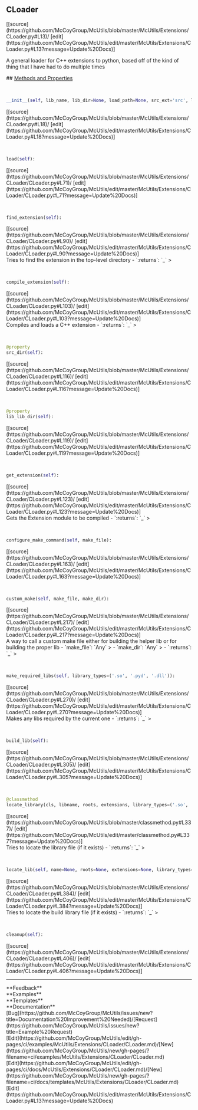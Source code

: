 ## <a id="McUtils.Extensions.CLoader.CLoader">CLoader</a> 

<div class="docs-source-link" markdown="1">
[[source](https://github.com/McCoyGroup/McUtils/blob/master/McUtils/Extensions/CLoader.py#L13)/
[edit](https://github.com/McCoyGroup/McUtils/edit/master/McUtils/Extensions/CLoader.py#L13?message=Update%20Docs)]
</div>

A general loader for C++ extensions to python, based off of the kind of thing that I have had to do multiple times







<div class="collapsible-section">
 <div class="collapsible-section collapsible-section-header" markdown="1">
## <a class="collapse-link" data-toggle="collapse" href="#methods" markdown="1"> Methods and Properties</a> <a class="float-right" data-toggle="collapse" href="#methods"><i class="fa fa-chevron-down"></i></a>
 </div>
 <div class="collapsible-section collapsible-section-body collapse show" id="methods" markdown="1">
 
<a id="McUtils.Extensions.CLoader.CLoader.__init__" class="docs-object-method">&nbsp;</a> 
```python
__init__(self, lib_name, lib_dir=None, load_path=None, src_ext='src', libs_ext='libs', description='An extension module', version='1.0.0', include_dirs=None, runtime_dirs=None, linked_libs=None, macros=None, extra_link_args=None, extra_compile_args=None, extra_objects=None, source_files=None, build_script=None, requires_make=True, out_dir=None, cleanup_build=True, recompile=False): 
```
<div class="docs-source-link" markdown="1">
[[source](https://github.com/McCoyGroup/McUtils/blob/master/McUtils/Extensions/CLoader.py#L18)/
[edit](https://github.com/McCoyGroup/McUtils/edit/master/McUtils/Extensions/CLoader.py#L18?message=Update%20Docs)]
</div>


<a id="McUtils.Extensions.CLoader.CLoader.load" class="docs-object-method">&nbsp;</a> 
```python
load(self): 
```
<div class="docs-source-link" markdown="1">
[[source](https://github.com/McCoyGroup/McUtils/blob/master/McUtils/Extensions/CLoader/CLoader.py#L71)/
[edit](https://github.com/McCoyGroup/McUtils/edit/master/McUtils/Extensions/CLoader/CLoader.py#L71?message=Update%20Docs)]
</div>


<a id="McUtils.Extensions.CLoader.CLoader.find_extension" class="docs-object-method">&nbsp;</a> 
```python
find_extension(self): 
```
<div class="docs-source-link" markdown="1">
[[source](https://github.com/McCoyGroup/McUtils/blob/master/McUtils/Extensions/CLoader/CLoader.py#L90)/
[edit](https://github.com/McCoyGroup/McUtils/edit/master/McUtils/Extensions/CLoader/CLoader.py#L90?message=Update%20Docs)]
</div>
Tries to find the extension in the top-level directory
  - `:returns`: `_`
    >


<a id="McUtils.Extensions.CLoader.CLoader.compile_extension" class="docs-object-method">&nbsp;</a> 
```python
compile_extension(self): 
```
<div class="docs-source-link" markdown="1">
[[source](https://github.com/McCoyGroup/McUtils/blob/master/McUtils/Extensions/CLoader/CLoader.py#L103)/
[edit](https://github.com/McCoyGroup/McUtils/edit/master/McUtils/Extensions/CLoader/CLoader.py#L103?message=Update%20Docs)]
</div>
Compiles and loads a C++ extension
  - `:returns`: `_`
    >


<a id="McUtils.Extensions.CLoader.CLoader.src_dir" class="docs-object-method">&nbsp;</a> 
```python
@property
src_dir(self): 
```
<div class="docs-source-link" markdown="1">
[[source](https://github.com/McCoyGroup/McUtils/blob/master/McUtils/Extensions/CLoader/CLoader.py#L116)/
[edit](https://github.com/McCoyGroup/McUtils/edit/master/McUtils/Extensions/CLoader/CLoader.py#L116?message=Update%20Docs)]
</div>


<a id="McUtils.Extensions.CLoader.CLoader.lib_lib_dir" class="docs-object-method">&nbsp;</a> 
```python
@property
lib_lib_dir(self): 
```
<div class="docs-source-link" markdown="1">
[[source](https://github.com/McCoyGroup/McUtils/blob/master/McUtils/Extensions/CLoader/CLoader.py#L119)/
[edit](https://github.com/McCoyGroup/McUtils/edit/master/McUtils/Extensions/CLoader/CLoader.py#L119?message=Update%20Docs)]
</div>


<a id="McUtils.Extensions.CLoader.CLoader.get_extension" class="docs-object-method">&nbsp;</a> 
```python
get_extension(self): 
```
<div class="docs-source-link" markdown="1">
[[source](https://github.com/McCoyGroup/McUtils/blob/master/McUtils/Extensions/CLoader/CLoader.py#L123)/
[edit](https://github.com/McCoyGroup/McUtils/edit/master/McUtils/Extensions/CLoader/CLoader.py#L123?message=Update%20Docs)]
</div>
Gets the Extension module to be compiled
  - `:returns`: `_`
    >


<a id="McUtils.Extensions.CLoader.CLoader.configure_make_command" class="docs-object-method">&nbsp;</a> 
```python
configure_make_command(self, make_file): 
```
<div class="docs-source-link" markdown="1">
[[source](https://github.com/McCoyGroup/McUtils/blob/master/McUtils/Extensions/CLoader/CLoader.py#L163)/
[edit](https://github.com/McCoyGroup/McUtils/edit/master/McUtils/Extensions/CLoader/CLoader.py#L163?message=Update%20Docs)]
</div>


<a id="McUtils.Extensions.CLoader.CLoader.custom_make" class="docs-object-method">&nbsp;</a> 
```python
custom_make(self, make_file, make_dir): 
```
<div class="docs-source-link" markdown="1">
[[source](https://github.com/McCoyGroup/McUtils/blob/master/McUtils/Extensions/CLoader/CLoader.py#L217)/
[edit](https://github.com/McCoyGroup/McUtils/edit/master/McUtils/Extensions/CLoader/CLoader.py#L217?message=Update%20Docs)]
</div>
A way to call a custom make file either for building the helper lib or for building the proper lib
  - `make_file`: `Any`
    > 
  - `make_dir`: `Any`
    > 
  - `:returns`: `_`
    >


<a id="McUtils.Extensions.CLoader.CLoader.make_required_libs" class="docs-object-method">&nbsp;</a> 
```python
make_required_libs(self, library_types=('.so', '.pyd', '.dll')): 
```
<div class="docs-source-link" markdown="1">
[[source](https://github.com/McCoyGroup/McUtils/blob/master/McUtils/Extensions/CLoader/CLoader.py#L270)/
[edit](https://github.com/McCoyGroup/McUtils/edit/master/McUtils/Extensions/CLoader/CLoader.py#L270?message=Update%20Docs)]
</div>
Makes any libs required by the current one
  - `:returns`: `_`
    >


<a id="McUtils.Extensions.CLoader.CLoader.build_lib" class="docs-object-method">&nbsp;</a> 
```python
build_lib(self): 
```
<div class="docs-source-link" markdown="1">
[[source](https://github.com/McCoyGroup/McUtils/blob/master/McUtils/Extensions/CLoader/CLoader.py#L305)/
[edit](https://github.com/McCoyGroup/McUtils/edit/master/McUtils/Extensions/CLoader/CLoader.py#L305?message=Update%20Docs)]
</div>


<a id="McUtils.Extensions.CLoader.CLoader.locate_library" class="docs-object-method">&nbsp;</a> 
```python
@classmethod
locate_library(cls, libname, roots, extensions, library_types=('.so', '.pyd', '.dll')): 
```
<div class="docs-source-link" markdown="1">
[[source](https://github.com/McCoyGroup/McUtils/blob/master/classmethod.py#L337)/
[edit](https://github.com/McCoyGroup/McUtils/edit/master/classmethod.py#L337?message=Update%20Docs)]
</div>
Tries to locate the library file (if it exists)
  - `:returns`: `_`
    >


<a id="McUtils.Extensions.CLoader.CLoader.locate_lib" class="docs-object-method">&nbsp;</a> 
```python
locate_lib(self, name=None, roots=None, extensions=None, library_types=('.so', '.pyd', '.dll')): 
```
<div class="docs-source-link" markdown="1">
[[source](https://github.com/McCoyGroup/McUtils/blob/master/McUtils/Extensions/CLoader/CLoader.py#L384)/
[edit](https://github.com/McCoyGroup/McUtils/edit/master/McUtils/Extensions/CLoader/CLoader.py#L384?message=Update%20Docs)]
</div>
Tries to locate the build library file (if it exists)
  - `:returns`: `_`
    >


<a id="McUtils.Extensions.CLoader.CLoader.cleanup" class="docs-object-method">&nbsp;</a> 
```python
cleanup(self): 
```
<div class="docs-source-link" markdown="1">
[[source](https://github.com/McCoyGroup/McUtils/blob/master/McUtils/Extensions/CLoader/CLoader.py#L406)/
[edit](https://github.com/McCoyGroup/McUtils/edit/master/McUtils/Extensions/CLoader/CLoader.py#L406?message=Update%20Docs)]
</div>
 </div>
</div>












---


<div markdown="1" class="text-secondary">
<div class="container">
  <div class="row">
   <div class="col" markdown="1">
**Feedback**   
</div>
   <div class="col" markdown="1">
**Examples**   
</div>
   <div class="col" markdown="1">
**Templates**   
</div>
   <div class="col" markdown="1">
**Documentation**   
</div>
   <div class="col" markdown="1">
   
</div>
   <div class="col" markdown="1">
   
</div>
   <div class="col" markdown="1">
   
</div>
</div>
  <div class="row">
   <div class="col" markdown="1">
[Bug](https://github.com/McCoyGroup/McUtils/issues/new?title=Documentation%20Improvement%20Needed)/[Request](https://github.com/McCoyGroup/McUtils/issues/new?title=Example%20Request)   
</div>
   <div class="col" markdown="1">
[Edit](https://github.com/McCoyGroup/McUtils/edit/gh-pages/ci/examples/McUtils/Extensions/CLoader/CLoader.md)/[New](https://github.com/McCoyGroup/McUtils/new/gh-pages/?filename=ci/examples/McUtils/Extensions/CLoader/CLoader.md)   
</div>
   <div class="col" markdown="1">
[Edit](https://github.com/McCoyGroup/McUtils/edit/gh-pages/ci/docs/McUtils/Extensions/CLoader/CLoader.md)/[New](https://github.com/McCoyGroup/McUtils/new/gh-pages/?filename=ci/docs/templates/McUtils/Extensions/CLoader/CLoader.md)   
</div>
   <div class="col" markdown="1">
[Edit](https://github.com/McCoyGroup/McUtils/edit/master/McUtils/Extensions/CLoader.py#L13?message=Update%20Docs)   
</div>
   <div class="col" markdown="1">
   
</div>
   <div class="col" markdown="1">
   
</div>
   <div class="col" markdown="1">
   
</div>
</div>
</div>
</div>